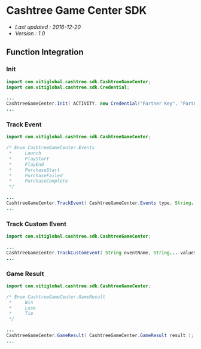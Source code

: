 # Cashtree Game Center SDK

- *Last updated : 2016-12-20*
- *Version : 1.0*

## Function Integration
### Init
```java
import com.vitiglobal.cashtree.sdk.CashtreeGameCenter;
import com.vitiglobal.cashtree.sdk.Credential;

...
CashtreeGameCenter.Init( ACTIVITY, new Credential("Partner Key", "Partner Secret") );
...
```

### Track Event
```java
import com.vitiglobal.cashtree.sdk.CashtreeGameCenter;

/* Enum CashtreeGameCenter.Events
 *     Launch
 *     PlayStart
 *     PlayEnd
 *     PurchaseStart
 *     PurchaseFailed
 *     PurchaseComplete
 */

...
CashtreeGameCenter.TrackEvent( CashtreeGameCenter.Events type, String... values ); // values는 최대 5개까지 전달할 수 있습니다
...
```

### Track Custom Event
```java
import com.vitiglobal.cashtree.sdk.CashtreeGameCenter;

...
CashtreeGameCenter.TrackCustomEvent( String eventName, String... values ); // values는 최대 5개까지 전달할 수 있습니다
...
```

### Game Result
```java
import com.vitiglobal.cashtree.sdk.CashtreeGameCenter;

/* Enum CashtreeGameCenter.GameResult
 *     Win
 *     Lose
 *     Tie
 */

...
CashtreeGameCenter.GameResult( CashtreeGameCenter.GameResult result );
...
```